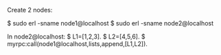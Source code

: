 Create 2 nodes:

$ sudo erl -sname node1@localhost
$ sudo erl -sname node2@localhost

In node2@localhost:
$ L1=[1,2,3].
$ L2=[4,5,6].
$ myrpc:call(node1@localhost,lists,append,[L1,L2]).

